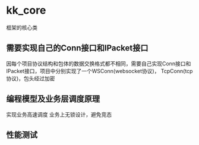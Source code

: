 # kk_core
框架的核心类


## 需要实现自己的Conn接口和IPacket接口
因每个项目协议结构和包体的数据交换格式都不相同，需要自己实现Conn接口和IPacket接口，项目中分别实现了一个WSConn(websocket协议)， TcpConn(tcp协议)，包头经过加密


## 编程模型及业务层调度原理

实现业务高速调度
业务上无锁设计，避免竞态


##  性能测试


